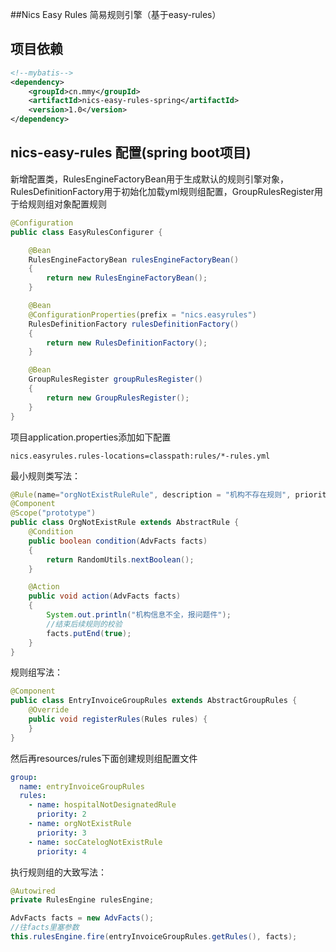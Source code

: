 ##Nics Easy Rules  简易规则引擎（基于easy-rules）


## 项目依赖
```xml
<!--mybatis-->
<dependency>
    <groupId>cn.mmy</groupId>
    <artifactId>nics-easy-rules-spring</artifactId>
    <version>1.0</version>
</dependency>
```
## nics-easy-rules 配置(spring boot项目)
新增配置类，RulesEngineFactoryBean用于生成默认的规则引擎对象，RulesDefinitionFactory用于初始化加载yml规则组配置，GroupRulesRegister用于给规则组对象配置规则
```java
@Configuration
public class EasyRulesConfigurer {

    @Bean
    RulesEngineFactoryBean rulesEngineFactoryBean()
    {
        return new RulesEngineFactoryBean();
    }

    @Bean
    @ConfigurationProperties(prefix = "nics.easyrules")
    RulesDefinitionFactory rulesDefinitionFactory()
    {
        return new RulesDefinitionFactory();
    }

    @Bean
    GroupRulesRegister groupRulesRegister()
    {
        return new GroupRulesRegister();
    }
}
```
项目application.properties添加如下配置
```properties
nics.easyrules.rules-locations=classpath:rules/*-rules.yml
```
最小规则类写法：
```java
@Rule(name="orgNotExistRuleRule", description = "机构不存在规则", priority = 1020)
@Component
@Scope("prototype")
public class OrgNotExistRule extends AbstractRule {
    @Condition
    public boolean condition(AdvFacts facts)
    {
        return RandomUtils.nextBoolean();
    }

    @Action
    public void action(AdvFacts facts)
    {
        System.out.println("机构信息不全，报问题件");
        //结束后续规则的校验
        facts.putEnd(true);
    }
}
```
规则组写法：
```java
@Component
public class EntryInvoiceGroupRules extends AbstractGroupRules {
    @Override
    public void registerRules(Rules rules) {
    }
}
```
然后再resources/rules下面创建规则组配置文件
```yaml
group:
  name: entryInvoiceGroupRules
  rules:
    - name: hospitalNotDesignatedRule
      priority: 2
    - name: orgNotExistRule
      priority: 3
    - name: socCatelogNotExistRule
      priority: 4
```
执行规则组的大致写法：
```java
@Autowired
private RulesEngine rulesEngine;

AdvFacts facts = new AdvFacts();
//往facts里塞参数
this.rulesEngine.fire(entryInvoiceGroupRules.getRules(), facts);
```